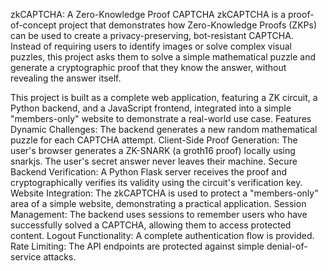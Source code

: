zkCAPTCHA: A Zero-Knowledge Proof CAPTCHA
zkCAPTCHA is a proof-of-concept project that demonstrates how Zero-Knowledge Proofs (ZKPs) can be used to create a privacy-preserving, bot-resistant CAPTCHA. Instead of requiring users to identify images or solve complex visual puzzles, this project asks them to solve a simple mathematical puzzle and generate a cryptographic proof that they know the answer, without revealing the answer itself.

This project is built as a complete web application, featuring a ZK circuit, a Python backend, and a JavaScript frontend, integrated into a simple "members-only" website to demonstrate a real-world use case.
Features
Dynamic Challenges: The backend generates a new random mathematical puzzle for each CAPTCHA attempt.
Client-Side Proof Generation: The user's browser generates a ZK-SNARK (a groth16 proof) locally using snarkjs. The user's secret answer never leaves their machine.
Secure Backend Verification: A Python Flask server receives the proof and cryptographically verifies its validity using the circuit's verification key.
Website Integration: The zkCAPTCHA is used to protect a "members-only" area of a simple website, demonstrating a practical application.
Session Management: The backend uses sessions to remember users who have successfully solved a CAPTCHA, allowing them to access protected content.
Logout Functionality: A complete authentication flow is provided.
Rate Limiting: The API endpoints are protected against simple denial-of-service attacks.
